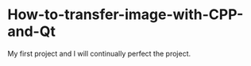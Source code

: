 # How-to-transfer-image-with-CPP-and-Qt
My first project and I will continually perfect the project.

